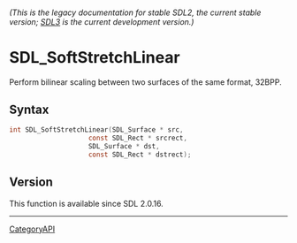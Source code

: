 ###### (This is the legacy documentation for stable SDL2, the current stable version; [SDL3](https://wiki.libsdl.org/SDL3/) is the current development version.)
# SDL_SoftStretchLinear

Perform bilinear scaling between two surfaces of the same format, 32BPP.

## Syntax

```c
int SDL_SoftStretchLinear(SDL_Surface * src,
                    const SDL_Rect * srcrect,
                    SDL_Surface * dst,
                    const SDL_Rect * dstrect);

```

## Version

This function is available since SDL 2.0.16.

----
[CategoryAPI](CategoryAPI)

